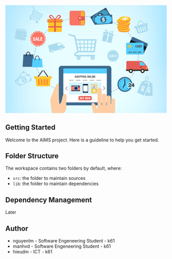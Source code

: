 <p align="center">
  <img src="assets/images/aims_cover_image.png" />
</p>

## Getting Started

Welcome to the AIMS project. Here is a guideline to help you get started.

## Folder Structure

The workspace contains two folders by default, where:

- `src`: the folder to maintain sources
- `lib`: the folder to maintain dependencies

## Dependency Management
Later

## Author
- nguyenlm - Software Engeneering Student - k61
- manhvd   - Software Engeneering Student - k61
- hieudm   - ICT - k61